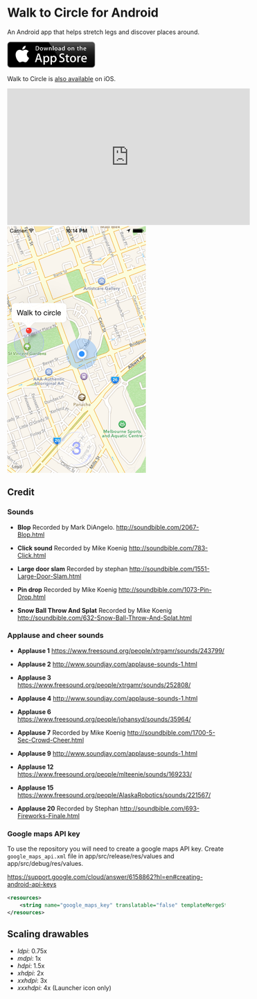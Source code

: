 # Walk to Circle for Android

An Android app that helps stretch legs and discover places around.

<a href='https://itunes.apple.com/us/app/walk-to-circle/id955310614' title='Download on App Store'><img src='https://raw.githubusercontent.com/evgenyneu/walk-to-circle-ios/master/graphics/readme/appstore_badge.png' height="60" alt='Download Walk to Circle on App Store' class='AppStoreBadge'></a>

Walk to Circle is [also available](tps://itunes.apple.com/us/app/walk-to-circle/id955310614) on iOS.

<iframe width="560" height="315" src='http://www.youtube.com/embed/DGZpFsrwC7I?rel=0' frameborder='0' allowfullscreen></iframe>


<img src="https://raw.githubusercontent.com/evgenyneu/walk-to-circle-ios/master/graphics/readme/walk_to_circle_map_screnshot.png" alt="Walk to Circle iOS game screenshot" width="320">

## Credit

### Sounds

* **Blop** Recorded by Mark DiAngelo. http://soundbible.com/2067-Blop.html

* **Click sound** Recorded by Mike Koenig http://soundbible.com/783-Click.html

* **Large door slam** Recorded by stephan http://soundbible.com/1551-Large-Door-Slam.html

* **Pin drop** Recorded by Mike Koenig http://soundbible.com/1073-Pin-Drop.html

* **Snow Ball Throw And Splat** Recorded by Mike Koenig http://soundbible.com/632-Snow-Ball-Throw-And-Splat.html


### Applause and cheer sounds

* **Applause 1** https://www.freesound.org/people/xtrgamr/sounds/243799/

* **Applause 2** http://www.soundjay.com/applause-sounds-1.html

* **Applause 3** https://www.freesound.org/people/xtrgamr/sounds/252808/

* **Applause 4** http://www.soundjay.com/applause-sounds-1.html

* **Applause 6** https://www.freesound.org/people/johansyd/sounds/35964/

* **Applause 7** Recorded by Mike Koenig http://soundbible.com/1700-5-Sec-Crowd-Cheer.html

* **Applause 9** http://www.soundjay.com/applause-sounds-1.html

* **Applause 12** https://www.freesound.org/people/mlteenie/sounds/169233/

* **Applause 15** https://www.freesound.org/people/AlaskaRobotics/sounds/221567/

* **Applause 20** Recorded by Stephan http://soundbible.com/693-Fireworks-Finale.html



### Google maps API key

To use the repository you will need to create a google maps API key. Create `google_maps_api.xml` file in app/src/release/res/values and app/src/debug/res/values.

https://support.google.com/cloud/answer/6158862?hl=en#creating-android-api-keys

```XML
<resources>
    <string name="google_maps_key" translatable="false" templateMergeStrategy="preserve">YOUR KEY</string>
</resources>
```

## Scaling drawables

* *ldpi*: 0.75x
* *mdpi*: 1x
* *hdpi*: 1.5x
* *xhdpi*: 2x
* *xxhdpi*: 3x
* *xxxhdpi*: 4x (Launcher icon only)
